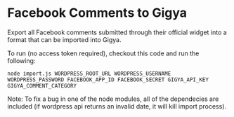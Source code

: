 Facebook Comments to Gigya
===============

Export all Facebook comments submitted through their official widget into a format that can be imported into Gigya.

To run (no access token required), checkout this code and run the following:

	node import.js WORDPRESS_ROOT_URL WORDPRESS_USERNAME WORDPRESS_PASSWORD FACEBOOK_APP_ID FACEBOOK_SECRET GIGYA_API_KEY GIGYA_COMMENT_CATEGORY

Note: To fix a bug in one of the node modules, all of the dependecies are included (if wordpress api returns an invalid date, it will kill import process).
